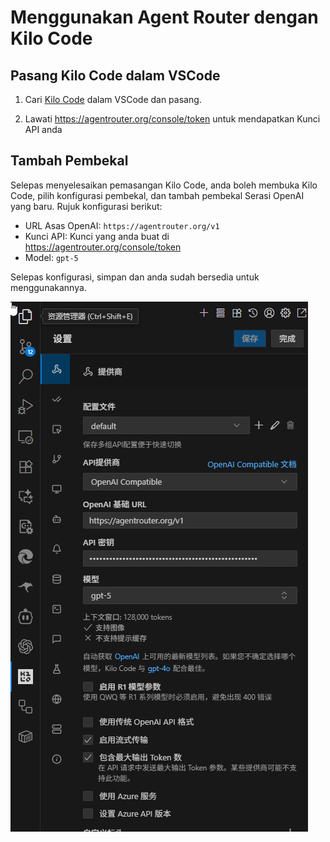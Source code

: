 # Menggunakan Agent Router dengan Kilo Code

## Pasang Kilo Code dalam VSCode

1. Cari [Kilo Code](https://marketplace.visualstudio.com/items?itemName=kilocode.Kilo-Code) dalam VSCode dan pasang.

2. Lawati https://agentrouter.org/console/token untuk mendapatkan Kunci API anda

## Tambah Pembekal

Selepas menyelesaikan pemasangan Kilo Code, anda boleh membuka Kilo Code, pilih konfigurasi pembekal, dan tambah pembekal Serasi OpenAI yang baru. Rujuk konfigurasi berikut:

- URL Asas OpenAI: `https://agentrouter.org/v1`
- Kunci API: Kunci yang anda buat di https://agentrouter.org/console/token
- Model: `gpt-5`

Selepas konfigurasi, simpan dan anda sudah bersedia untuk menggunakannya.

![](./img/kilocode.png)